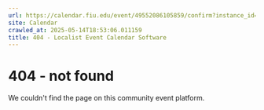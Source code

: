 ```yaml
---
url: https://calendar.fiu.edu/event/49552086105859/confirm?instance_id=49552086106884&return=https%3A%2F%2Fcalendar.fiu.edu%2Fcalendar
site: Calendar
crawled_at: 2025-05-14T18:53:06.011159
title: 404 - Localist Event Calendar Software
---
```


# 404 - not found
We couldn't find the page on this community event platform.
